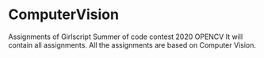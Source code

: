 # ComputerVision
Assignments of Girlscript Summer of code contest 2020 OPENCV
It will contain all assignments.
All the assignments are based on Computer Vision.
